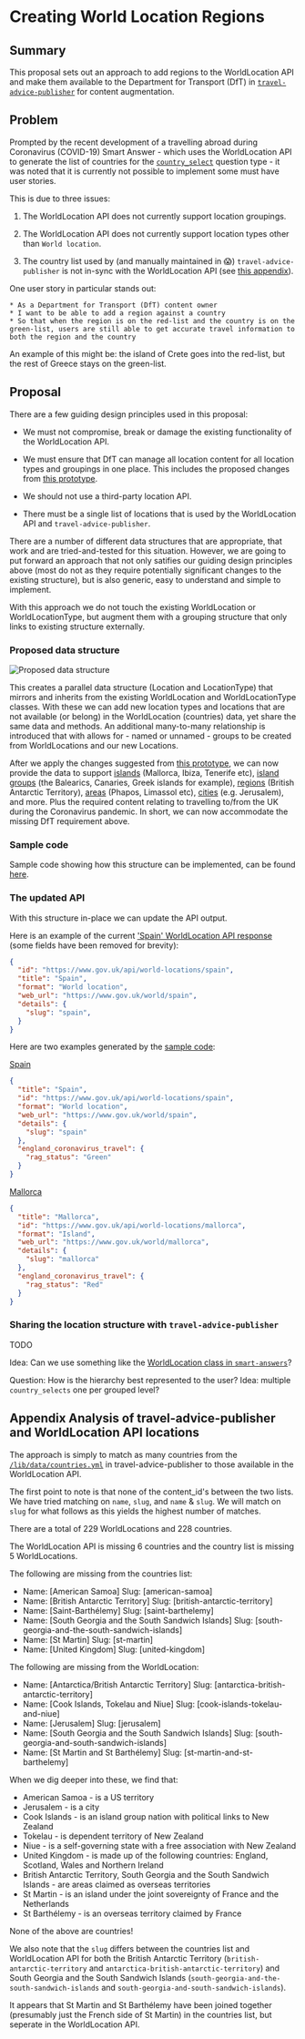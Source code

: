 # Creating World Location Regions

## Summary

This proposal sets out an approach to add regions to the WorldLocation API and make them available to the Department for Transport (DfT) in [`travel-advice-publisher`](https://github.com/alphagov/travel-advice-publisher) for content augmentation.

## Problem

Prompted by the recent development of a travelling abroad during Coronavirus (COVID-19) Smart Answer - which uses the WorldLocation API to generate the list of countries for the [`country_select`](https://github.com/alphagov/smart-answers/blob/main/lib/smart_answer/question/country_select.rb) question type - it was noted that it is currently not possible to implement some must have user stories.

This is due to three issues:

  1. The WorldLocation API does not currently support location groupings.

  2. The WorldLocation API does not currently support location types other than `World location`.

  3. The country list used by (and manually maintained in :scream:) `travel-advice-publisher` is not in-sync with the WorldLocation API (see [this appendix](#appendix-analysis-of-travel-advice-publisher-and-worldlocation-api-locations)).

One user story in particular stands out:

```text
* As a Department for Transport (DfT) content owner
* I want to be able to add a region against a country
* So that when the region is on the red-list and the country is on the green-list, users are still able to get accurate travel information to both the region and the country
```

An example of this might be: the island of Crete goes into the red-list, but the rest of Greece stays on the green-list.

## Proposal

There are a few guiding design principles used in this proposal:

  * We must not compromise, break or damage the existing functionality of the WorldLocation API.

  * We must ensure that DfT can manage all location content for all location types and groupings in one place. This includes the proposed changes from [this prototype](https://github.com/alphagov/whitehall/pull/6378).

  * We should not use a third-party location API.

  * There must be a single list of locations that is used by the WorldLocation API and `travel-advice-publisher`.

There are a number of different data structures that are appropriate, that work and are tried-and-tested for this situation. However, we are going to put forward an approach that not only satifies our guiding design principles above (most do not as they require potentially significant changes to the existing structure), but is also generic, easy to understand and simple to implement.

With this approach we do not touch the existing WorldLocation or WorldLocationType, but augment them with a grouping structure that only links to existing structure externally.

### Proposed data structure

![Proposed data structure](rfc-000/proposed-data-structure.jpg)

This creates a parallel data structure (Location and LocationType) that mirrors and inherits from the existing WorldLocation and WorldLocationType classes. With these we can add new location types and locations that are not available (or belong) in the WorldLocation (countries) data, yet share the same data and methods. An additional many-to-many relationship is introduced that with allows for - named or unnamed - groups to be created from WorldLocations and our new Locations.

After we apply the changes suggested from [this prototype](https://github.com/alphagov/whitehall/pull/6378), we can now provide the data to support [islands](https://en.wikipedia.org/wiki/Island) (Mallorca, Ibiza, Tenerife etc), [island groups](https://en.wikipedia.org/wiki/Archipelago) (the Balearics, Canaries, Greek islands for example), [regions](https://en.wikipedia.org/wiki/Region) (British Antarctic Territory), [areas](https://www.collinsdictionary.com/dictionary/english/geographical-area) (Phapos, Limassol etc), [cities](https://en.wikipedia.org/wiki/City) (e.g. Jerusalem), and more. Plus the required content relating to travelling to/from the UK during the Coronavirus pandemic. In short, we can now accommodate the missing DfT requirement above.

### Sample code

Sample code showing how this structure can be implemented, can be found [here](rfc-000/rfc-000.rb).

### The updated API

With this structure in-place we can update the API output.

Here is an example of the current ['Spain' WorldLocation API response](https://www.gov.uk/api/world-locations/spain) (some fields have been removed for brevity):

```json
{
  "id": "https://www.gov.uk/api/world-locations/spain",
  "title": "Spain",
  "format": "World location",
  "web_url": "https://www.gov.uk/world/spain",
  "details": {
    "slug": "spain",
  }
}
```

Here are two examples generated by the [sample code](rfc-000/rfc-000.rb):

[Spain](rfc-000/api/spain.json)

```json
{
  "title": "Spain",
  "id": "https://www.gov.uk/api/world-locations/spain",
  "format": "World location",
  "web_url": "https://www.gov.uk/world/spain",
  "details": {
    "slug": "spain"
  },
  "england_coronavirus_travel": {
    "rag_status": "Green"
  }
}
```

[Mallorca](rfc-000/api/mallorca.json)

```json
{
  "title": "Mallorca",
  "id": "https://www.gov.uk/api/world-locations/mallorca",
  "format": "Island",
  "web_url": "https://www.gov.uk/world/mallorca",
  "details": {
    "slug": "mallorca"
  },
  "england_coronavirus_travel": {
    "rag_status": "Red"
  }
}
```

### Sharing the location structure with `travel-advice-publisher`

TODO

Idea: Can we use something like the [WorldLocation class in `smart-answers`](https://github.com/alphagov/smart-answers/blob/main/app/models/world_location.rb)?

Question: How is the hierarchy best represented to the user? Idea: multiple `country_selects` one per grouped level?

## Appendix Analysis of travel-advice-publisher and WorldLocation API locations

The approach is simply to match as many countries from the [`/lib/data/countries.yml`](https://github.com/alphagov/travel-advice-publisher/blob/main/lib/data/countries.yml) in travel-advice-publisher to those available in the WorldLocation API.

The first point to note is that none of the content_id's between the two lists. We have tried matching on `name`, `slug`, and `name` & `slug`. We will match on `slug` for what follows as this yields the highest number of matches.

There are a total of 229 WorldLocations and 228 countries.

The WorldLocation API is missing 6 countries and the country list is missing 5 WorldLocations.

The following are missing from the countries list:
  * Name: [American Samoa] Slug: [american-samoa]
  * Name: [British Antarctic Territory] Slug: [british-antarctic-territory]
  * Name: [Saint-Barthélemy] Slug: [saint-barthelemy]
  * Name: [South Georgia and the South Sandwich Islands] Slug: [south-georgia-and-the-south-sandwich-islands]
  * Name: [St Martin] Slug: [st-martin]
  * Name: [United Kingdom] Slug: [united-kingdom]

The following are missing from the WorldLocation:
  * Name: [Antarctica/British Antarctic Territory] Slug: [antarctica-british-antarctic-territory]
  * Name: [Cook Islands, Tokelau and Niue] Slug: [cook-islands-tokelau-and-niue]
  * Name: [Jerusalem] Slug: [jerusalem]
  * Name: [South Georgia and the South Sandwich Islands] Slug: [south-georgia-and-south-sandwich-islands]
  * Name: [St Martin and St Barthélemy] Slug: [st-martin-and-st-barthelemy]

When we dig deeper into these, we find that:

  * American Samoa - is a US territory
  * Jerusalem - is a city
  * Cook Islands - is an island group nation with political links to New Zealand
  * Tokelau - is dependent territory of New Zealand
  * Niue - is a self-governing state with a free association with New Zealand
  * United Kingdom - is made up of the following countries: England, Scotland, Wales and Northern Ireland
  * British Antarctic Territory, South Georgia and the South Sandwich Islands - are areas claimed as overseas territories
  * St Martin - is an island under the joint sovereignty of France and the Netherlands
  * St Barthélemy - is an overseas territory claimed by France

None of the above are countries!

We also note that the `slug` differs between the countries list and WorldLocation API for both the British Antarctic Territory (`british-antarctic-territory` and `antarctica-british-antarctic-territory`) and South Georgia and the South Sandwich Islands (`south-georgia-and-the-south-sandwich-islands` and `south-georgia-and-south-sandwich-islands`).

It appears that St Martin and St Barthélemy have been joined together (presumably just the French side of St Martin) in the countries list, but seperate in the WorldLocation API.
